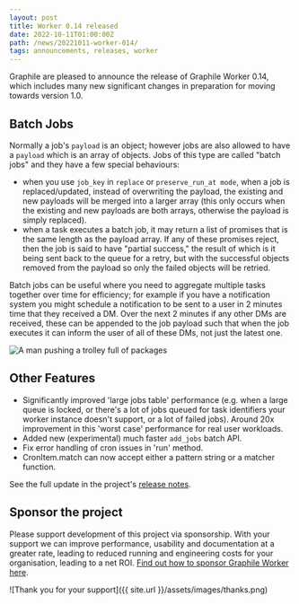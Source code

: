 ```yaml
---
layout: post
title: Worker 0.14 released
date: 2022-10-11T01:00:00Z
path: /news/20221011-worker-014/
tags: announcements, releases, worker
---
```


Graphile are pleased to announce the release of Graphile Worker 0.14, which
includes many new significant changes in preparation for moving towards version
1.0.

## Batch Jobs

Normally a job's `payload` is an object; however jobs are also allowed to have a
`payload` which is an array of objects. Jobs of this type are called "batch
jobs" and they have a few special behaviours:

- when you use `job_key` in `replace` or `preserve_run_at mode`, when a job is
  replaced/updated, instead of overwriting the payload, the existing and new
  payloads will be merged into a larger array (this only occurs when the
  existing and new payloads are both arrays, otherwise the payload is simply
  replaced).
- when a task executes a batch job, it may return a list of promises that is the
  same length as the payload array. If any of these promises reject, then the
  job is said to have "partial success," the result of which is it being sent
  back to the queue for a retry, but with the successful objects removed from
  the payload so only the failed objects will be retried.

Batch jobs can be useful where you need to aggregate multiple tasks together
over time for efficiency; for example if you have a notification system you
might schedule a notification to be sent to a user in 2 minutes time that they
received a DM. Over the next 2 minutes if any other DMs are received, these can
be appended to the job payload such that when the job executes it can inform the
user of all of these DMs, not just the latest one.

![A man pushing a trolley full of packages]({{site.url}}/assets/images/undraw_batching.svg)

## Other Features

- Significantly improved 'large jobs table' performance (e.g. when a large queue
  is locked, or there's a lot of jobs queued for task identifiers your worker
  instance doesn't support, or a lot of failed jobs). Around 20x improvement in
  this 'worst case' performance for real user workloads.
- Added new (experimental) much faster `add_jobs` batch API.
- Fix error handling of cron issues in 'run' method.
- CronItem.match can now accept either a pattern string or a matcher function.

See the full update in the project's
[release notes](https://github.com/graphile/worker/blob/main/RELEASE_NOTES.md#v0140).

## Sponsor the project

Please support development of this project via sponsorship. With your support we
can improve performance, usability and documentation at a greater rate, leading
to reduced running and engineering costs for your organisation, leading to a net
ROI. [Find out how to sponsor Graphile Worker here](/sponsor/).

![Thank you for your support]({{ site.url }}/assets/images/thanks.png)
